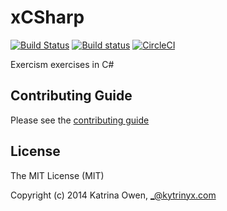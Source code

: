 # xCSharp

[![Build Status](https://travis-ci.org/exercism/xcsharp.svg?branch=master)](https://travis-ci.org/exercism/xcsharp) [![Build status](https://ci.appveyor.com/api/projects/status/r7o9t6gjoc09jpmn/branch/master?svg=true)](https://ci.appveyor.com/project/ErikSchierboom/xcsharp-c03a2/branch/master) [![CircleCI](https://circleci.com/gh/exercism/xcsharp.svg?style=svg)](https://circleci.com/gh/exercism/xcsharp)

Exercism exercises in C#

## Contributing Guide

Please see the [contributing guide](https://github.com/exercism/x-api/blob/master/CONTRIBUTING.md#the-exercise-data)

## License

The MIT License (MIT)

Copyright (c) 2014 Katrina Owen, _@kytrinyx.com

